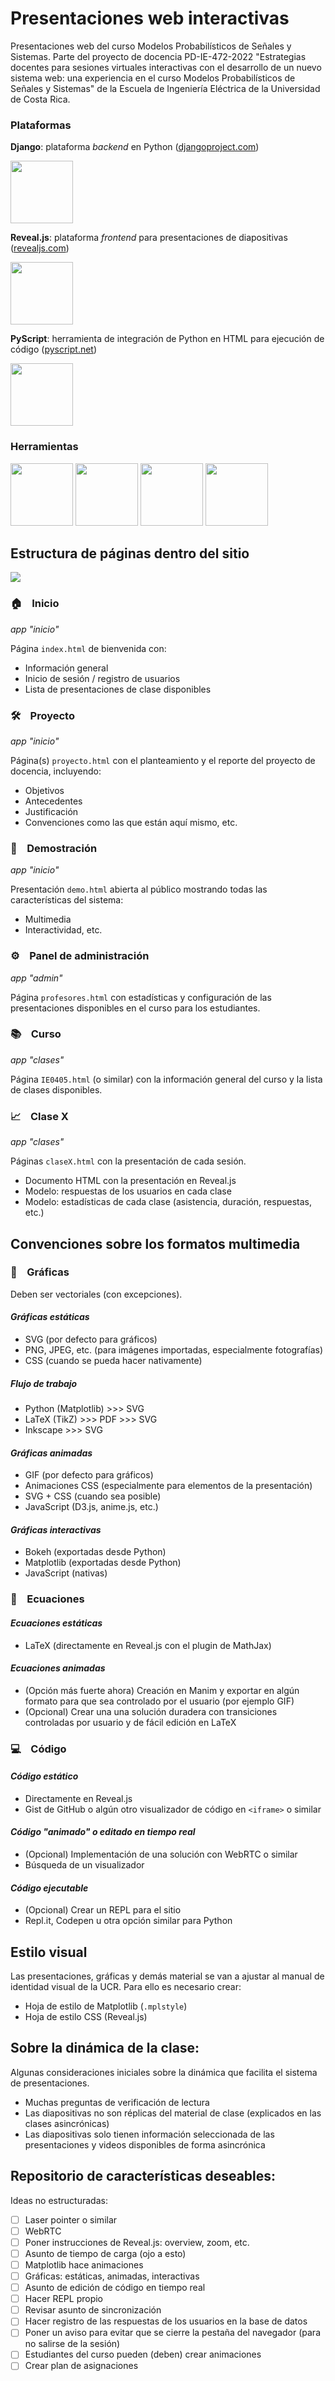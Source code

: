 # Presentaciones web interactivas

Presentaciones web del curso Modelos Probabilísticos de Señales y Sistemas. Parte del proyecto de docencia PD-IE-472-2022 "Estrategias docentes para sesiones virtuales interactivas con el desarrollo de un nuevo sistema web: una experiencia en el curso Modelos Probabilísticos de Señales y Sistemas" de la Escuela de Ingeniería Eléctrica de la Universidad de Costa Rica.

### Plataformas

**Django**: plataforma *backend* en Python ([djangoproject.com](https://www.djangoproject.com/))

<img src="https://www.djangoproject.com/m/img/logos/django-logo-negative.png" width="100px">

**Reveal.js**: plataforma *frontend* para presentaciones de diapositivas ([revealjs.com](https://revealjs.com/))

<img src="https://hakim-static.s3.amazonaws.com/reveal-js/logo/v1/reveal-black-text-sticker.png" width="100px">

**PyScript**: herramienta de integración de Python en HTML para ejecución de código ([pyscript.net](https://pyscript.net/))

<img src="https://pyscript.net/assets/images/pyscript-sticker-black.svg" width="100px">

### Herramientas

<img src="https://upload.wikimedia.org/wikipedia/commons/thumb/3/31/NumPy_logo_2020.svg/1280px-NumPy_logo_2020.svg.png" width="100px">

<img src="https://www.fullstackpython.com/img/logos/scipy.png" width="100px">

<img src="https://upload.wikimedia.org/wikipedia/commons/thumb/e/ed/Pandas_logo.svg/2560px-Pandas_logo.svg.png" width="100px">

<img src="https://matplotlib.org/stable/_images/sphx_glr_logos2_003.png" width="100px">

## Estructura de páginas dentro del sitio

[![](https://mermaid.ink/img/eyJjb2RlIjoiZ3JhcGggVERcbiAgICBBW0luaWNpb10gLS0-IEIoUHJveWVjdG8pXG4gICAgQSAtLT4gQyhEZW1vKSBcbiAgICBBIC0tPiBEe1JlZ2lzdHJvfVxuICAgIEQgLS0-fFByb2Zlc29yZXN8IEUoUGFuZWwgYWRtaW4pXG4gICAgRCAtLT58RXN0dWRpYW50ZXN8IEYoQ3Vyc28pXG4gICAgRiAtLT4gRyhDbGFzZSBYKVxuICAiLCJtZXJtYWlkIjp7InRoZW1lIjoibmV1dHJhbCJ9LCJ1cGRhdGVFZGl0b3IiOmZhbHNlLCJhdXRvU3luYyI6dHJ1ZSwidXBkYXRlRGlhZ3JhbSI6ZmFsc2V9)](https://mermaid-js.github.io/mermaid-live-editor/edit#eyJjb2RlIjoiZ3JhcGggVERcbiAgICBBW0luaWNpb10gLS0-IEIoUHJveWVjdG8pXG4gICAgQSAtLT4gQyhEZW1vKSBcbiAgICBBIC0tPiBEe1JlZ2lzdHJvfVxuICAgIEQgLS0-fFByb2Zlc29yZXN8IEUoUGFuZWwgYWRtaW4pXG4gICAgRCAtLT58RXN0dWRpYW50ZXN8IEYoQ3Vyc28pXG4gICAgRiAtLT4gRyhDbGFzZSBYKVxuICAiLCJtZXJtYWlkIjoie1xuICBcInRoZW1lXCI6IFwibmV1dHJhbFwiXG59IiwidXBkYXRlRWRpdG9yIjpmYWxzZSwiYXV0b1N5bmMiOnRydWUsInVwZGF0ZURpYWdyYW0iOmZhbHNlfQ)

### :house: &nbsp;&nbsp; Inicio 

*app "inicio"*

Página `index.html` de bienvenida con:

- Información general
- Inicio de sesión / registro de usuarios
- Lista de presentaciones de clase disponibles

### :hammer_and_wrench: &nbsp;&nbsp; Proyecto

*app "inicio"*

Página(s) `proyecto.html` con el planteamiento y el reporte del proyecto de docencia, incluyendo:

- Objetivos
- Antecedentes
- Justificación
- Convenciones como las que están aquí mismo, etc.

### :rocket: &nbsp;&nbsp; Demostración

*app "inicio"*

Presentación `demo.html` abierta al público mostrando todas las características del sistema:

- Multimedia
- Interactividad, etc.

### :gear: &nbsp;&nbsp; Panel de administración

*app "admin"*

Página `profesores.html` con estadísticas y configuración de las presentaciones disponibles en el curso para los estudiantes.

### :books: &nbsp;&nbsp; Curso

*app "clases"*

Página `IE0405.html` (o similar) con la información general del curso y la lista de clases disponibles.

### :chart_with_upwards_trend: &nbsp;&nbsp; Clase X

*app "clases"*

Páginas `claseX.html` con la presentación de cada sesión.

- Documento HTML con la presentación en Reveal.js
- Modelo: respuestas de los usuarios en cada clase
- Modelo: estadísticas de cada clase (asistencia, duración, respuestas, etc.)

## Convenciones sobre los formatos multimedia

### :art: &nbsp;&nbsp; Gráficas

Deben ser vectoriales (con excepciones).

#### *Gráficas estáticas*
- SVG (por defecto para gráficos)
- PNG, JPEG, etc. (para imágenes importadas, especialmente fotografías)
- CSS (cuando se pueda hacer nativamente)

##### Flujo de trabajo
- Python (Matplotlib) >>> SVG
- LaTeX (TikZ) >>> PDF >>> SVG
- Inkscape >>> SVG

#### *Gráficas animadas*
- GIF (por defecto para gráficos)
- Animaciones CSS (especialmente para elementos de la presentación)
- SVG + CSS (cuando sea posible)
- JavaScript (D3.js, anime.js, etc.)

#### *Gráficas interactivas*
- Bokeh (exportadas desde Python)
- Matplotlib (exportadas desde Python)
- JavaScript (nativas)

### :abacus: &nbsp;&nbsp; Ecuaciones

#### *Ecuaciones estáticas*
- LaTeX (directamente en Reveal.js con el plugin de MathJax)

#### *Ecuaciones animadas*
- (Opción más fuerte ahora) Creación en Manim y exportar en algún formato para que sea controlado por el usuario (por ejemplo GIF)
- (Opcional) Crear una una solución duradera con transiciones controladas por usuario y de fácil edición en LaTeX

### :computer: &nbsp;&nbsp; Código

#### *Código estático*
- Directamente en Reveal.js
- Gist de GitHub o algún otro visualizador de código en `<iframe>` o similar

#### *Código "animado" o editado en tiempo real*
- (Opcional) Implementación de una solución con WebRTC o similar
- Búsqueda de un visualizador

#### *Código ejecutable*
- (Opcional) Crear un REPL para el sitio
- Repl.it, Codepen u otra opción similar para Python

## Estilo visual

Las presentaciones, gráficas y demás material se van a ajustar al manual de identidad visual de la UCR. Para ello es necesario crear:

- Hoja de estilo de Matplotlib (`.mplstyle`)
- Hoja de estilo CSS (Reveal.js)

## Sobre la dinámica de la clase:

Algunas consideraciones iniciales sobre la dinámica que facilita el sistema de presentaciones.

- Muchas preguntas de verificación de lectura
- Las diapositivas no son réplicas del material de clase (explicados en las clases asincrónicas)
- Las diapositivas solo tienen información seleccionada de las presentaciones y videos disponibles de forma asincrónica

## Repositorio de características deseables:

Ideas no estructuradas:

- [ ] Laser pointer o similar
- [ ] WebRTC
- [ ] Poner instrucciones de Reveal.js: overview, zoom, etc.
- [ ] Asunto de tiempo de carga (ojo a esto)
- [ ] Matplotlib hace animaciones
- [ ] Gráficas: estáticas, animadas, interactivas
- [ ] Asunto de edición de código en tiempo real
- [ ] Hacer REPL propio
- [ ] Revisar asunto de sincronización
- [ ] Hacer registro de las respuestas de los usuarios en la base de datos
- [ ] Poner un aviso para evitar que se cierre la pestaña del navegador (para no salirse de la sesión)
- [ ] Estudiantes del curso pueden (deben) crear animaciones
- [ ] Crear plan de asignaciones

